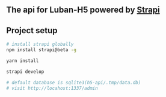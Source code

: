 ## The api for Luban-H5 powered by [Strapi](https://github.com/strapi/strapi/)

## Project setup

```bash
# install strapi globally
npm install strapi@beta -g

yarn install

strapi develop

# default database is sqlite3(h5-api/.tmp/data.db)
# visit http://locahost:1337/admin
```
